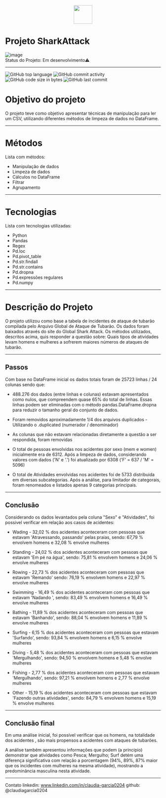 <h1 align="center"><img src="https://bit.ly/2VnXWr2" width="60">

# Projeto SharkAttack


![image](https://img.shields.io/badge/Python-14354C?style=for-the-badge&logo=python&logoColor=white)
<br/>
Status do Projeto: Em desenvolvimento:warning:
___
![GitHub top language](https://img.shields.io/github/languages/top/claudiagarcia0204/SharkAttack)
![GitHub commit activity](https://img.shields.io/github/commit-activity/m/claudiagarcia0204/SharkAttack)
![GitHub code size in bytes](https://img.shields.io/github/languages/code-size/claudiagarcia0204/SharkAttack)
![GitHub last commit](https://img.shields.io/github/last-commit/claudiagarcia0204/SharkAttack)

# Objetivo do projeto
O projeto teve como objetivo apresentar técnicas de manipulação para ler um CSV, utilizando diferentes métodos de limpeza de dados no DataFrame. 

___
# Métodos
Lista com métodos:

* Manipulação de dados
* Limpeza de dados
* Cálculos no DataFrame
* Filtrar
* Agrupamento

___
# Tecnologias
Lista com tecnologias utilizadas:

* Python
* Pandas
* Regex
* Pd.loc
* Pd.pivot_table
* Pd.str.findall
* Pd.str.contains
* Pd.dropna
* Pd.expressões regulares
* Pd.numpy

___
# Descrição do Projeto
O projeto utilizou como base a tabela de incidentes de ataque de tubarão compilada pelo Arquivo Global de Ataque de Tubarão. Os dados foram baixados através do site do Global Shark Attack. 
Os métodos utilizados, descritos acima, quis responder a questão sobre: Quais tipos de atividades levam homens e mulheres a sofrerem maiores números de ataques de tubarão.

___
## Passos
Com base no DataFrame inicial os dados totais foram de  25723 linhas / 24 colunas sendo que:
* 488.276 dos dados (entre linhas e colunas) estavam apresentados como nulos, que compreendem quase 65% do total de linhas. Essas linhas podem ser eliminadas com o método pandas.DataFrame.dropna para reduzir o tamanho geral do conjunto de dados.

* Foram removidos aproximadamente 1/4 dos arquivos duplicados - Utilizando o .duplicated (numerador / denominador)

* As colunas que não estavam relacionadas diretamente a questão a ser respondida, foram removidas

* O total de pessoas envolvidas nos acidentes por sexo (mem e women) inicialmente era de 6312. Após a limpeza de dados, considerando valores com dados ('N' e '.') foi atualizado por 6308 ('F' = 637 / 'M' = 5096)

* O total de Atividades envolvidas nos acidentes foi de 5733 distribuida em diversas subcategorias. Após a análise, para limitador de categorais, foram renomeados e listados apenas 9 categorias principais.

___
## Conclusão
Considerando os dados levantados pela coluna "Sexo" e "Atividades", foi possivel verificar em relação aos casos de acidentes:

* Wading - 32,02 % dos acidentes aconteceram com pessoas que estavam 'Atravessando, passando' pelas praias, sendo: 67,79 % envolvem homens e 32,08 % envolve mulheres

* Standing - 24,02 % dos acidentes aconteceram com pessoas que estavam 'Em pé na água', sendo: 75,81 % envolvem homens e 24,06 % envolve mulheres

* Rowing - 22,73 % dos acidentes aconteceram com pessoas que estavam 'Remando' sendo: 76,19 % envolvem homens e 22,97 % envolve mulheres

* Swimming - 16,49 % dos acidentes aconteceram com pessoas que estavam 'Nadando ', sendo: 83,49 % envolvem homens e 16,49 % envolve mulheres

* Bathing - 11,89 % dos acidentes aconteceram com pessoas que estavam 'Banhando', sendo: 88,04 % envolvem homens e 11,89 % envolve mulheres

* Surfing - 6,15 % dos acidentes aconteceram com pessoas que estavam 'Surfando', sendo: 93,84 % envolvem homens e 6,15 % envolve mulheres

* Diving - 5,48 % dos acidentes aconteceram com pessoas que estavam 'Mergulhando', sendo: 94,50 % envolvem homens e 5,48 % envolve mulheres 

* Fishing - 2,77 % dos acidentes aconteceram com pessoas que estavam 'Mergulhando', sendo: 97,21 % envolvem homens e 2,77 % envolve mulheres 

* Other - 15,19 % dos acidentes aconteceram com pessoas que estavam 'Fazendo outras atividades', sendo: 84,79 % envolvem homens e 15,19 % envolve mulheres 

___
## Conclusão final
Em uma análise inicial, foi possível verificar que os homens, na totalidade dos acidentes , são mais propensos a acidentes com ataques de tubarões.

A análise também apresentou informações que podem (a principio) demonstrar que atividades como Pesca; Mergulho; Surf detém uma diferença significativa com relação a porcentagem (94%, 89%, 87% maior que os incidentes com mulheres na mesma atividade), mostrando a predominância masculina nesta atividade.

___
Contato
linkedin: www.linkedin.com/in/claudia-garcia0204
github: @claudiagarcia0204

